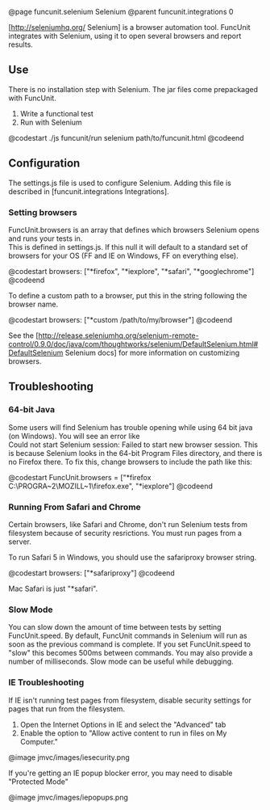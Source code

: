@page funcunit.selenium Selenium
@parent funcunit.integrations 0

[http://seleniumhq.org/ Selenium] is a browser automation tool. FuncUnit integrates with Selenium, 
using it to open several browsers and report results.

## Use

There is no installation step with Selenium. The jar files come prepackaged with FuncUnit.

1. Write a functional test
1. Run with Selenium

@codestart
./js funcunit/run selenium path/to/funcunit.html
@codeend

## Configuration

The settings.js file is used to configure Selenium. Adding this file is described in [funcunit.integrations Integrations].

### Setting browsers

FuncUnit.browsers is an array that defines which browsers Selenium opens and runs your tests in.  
This is defined in settings.js.  If this null it will default to a standard set of browsers for your OS 
(FF and IE on Windows, FF on everything else).

@codestart
browsers: ["*firefox", "*iexplore", "*safari", "*googlechrome"]
@codeend

To define a custom path to a browser, put this in the string following the browser name.

@codestart
browsers: ["*custom /path/to/my/browser"]
@codeend

See the [http://release.seleniumhq.org/selenium-remote-control/0.9.0/doc/java/com/thoughtworks/selenium/DefaultSelenium.html#DefaultSelenium Selenium docs] 
for more information on customizing browsers.

## Troubleshooting

### 64-bit Java

Some users will find Selenium has trouble opening while using 64 bit java (on Windows).  You will see an error like  
Could not start Selenium session: Failed to start new browser session.  This is because Selenium 
looks in the 64-bit Program Files directory, and there is no Firefox there.  To fix this, change 
browsers to include the path like this:

@codestart
FuncUnit.browsers = ["*firefox C:\\PROGRA~2\\MOZILL~1\\firefox.exe", "*iexplore"]
@codeend

### Running From Safari and Chrome

Certain browsers, like Safari and Chrome, don't run Selenium tests from filesystem because 
of security resrictions.  You must run pages from a server.

To run Safari 5 in Windows, you should use the safariproxy browser string.

@codestart
browsers: ["*safariproxy"]
@codeend

Mac Safari is just "*safari".

### Slow Mode
You can slow down the amount of time between tests by setting FuncUnit.speed.  By default, FuncUnit commands 
in Selenium will run as soon as the previous command is complete.  If you set FuncUnit.speed to "slow" this 
becomes 500ms between commands.  You may also provide a number of milliseconds.  Slow mode can be useful while debugging.


### IE Troubleshooting

If IE isn't running test pages from filesystem, disable security settings for pages that run from the filesystem. 

1. Open the Internet Options in IE and select the "Advanced" tab
1. Enable the option to "Allow active content to run in files on My Computer."

@image jmvc/images/iesecurity.png


If you're getting an IE popup blocker error, you may need to disable "Protected Mode"

@image jmvc/images/iepopups.png
